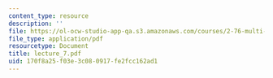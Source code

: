 ```yaml
---
content_type: resource
description: ''
file: https://ol-ocw-studio-app-qa.s3.amazonaws.com/courses/2-76-multi-scale-system-design-fall-2004/170f8a25f03e3c080917fe2fcc162ad1_lecture_7.pdf
file_type: application/pdf
resourcetype: Document
title: lecture_7.pdf
uid: 170f8a25-f03e-3c08-0917-fe2fcc162ad1
---
```

